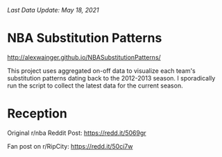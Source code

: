 _Last Data Update: May 18, 2021_

# NBA Substitution Patterns

http://alexwainger.github.io/NBASubstitutionPatterns/

This project uses aggregated on-off data to visualize each team's substitution patterns dating back to the 2012-2013 season. I sporadically run the script to collect the latest data for the current season.


# Reception

Original r/nba Reddit Post: https://redd.it/5069gr

Fan post on r/RipCity: https://redd.it/50ci7w
